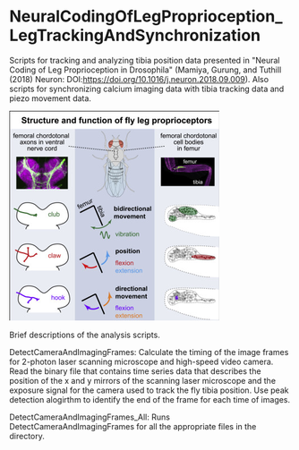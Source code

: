 # NeuralCodingOfLegProprioception_LegTrackingAndSynchronization
Scripts for tracking and analyzing tibia position data presented in "Neural Coding of Leg Proprioception in Drosophila" (Mamiya, Gurung, and Tuthill (2018) Neuron: DOI:https://doi.org/10.1016/j.neuron.2018.09.009). Also scripts for synchronizing calcium imaging data with tibia tracking data and piezo movement data.

![Graphical Abstract](Mamiya_etal_Neuron.jpg)

Brief descriptions of the analysis scripts.

DetectCameraAndImagingFrames: Calculate the timing of the image frames for 2-photon laser scanning microscope and high-speed video camera. Read the binary file that contains time series data that describes the position of the x and y mirrors of the scanning laser microscope and the exposure signal for the camera used to track the fly tibia position. Use peak detection alogirthm to identify the end of the frame for each time of images.

DetectCameraAndImagingFrames_All: Runs DetectCameraAndImagingFrames for all the appropriate files in the directory.

